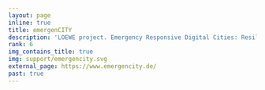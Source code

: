 ```yaml
---
layout: page
inline: true
title: emergenCITY
description: 'LOEWE project. Emergency Responsive Digital Cities: Resilient software infrastructures to protect smart cities from disasters.'
rank: 6
img_contains_title: true
img: support/emergencity.svg
external_page: https://www.emergencity.de/
past: true
---
```

